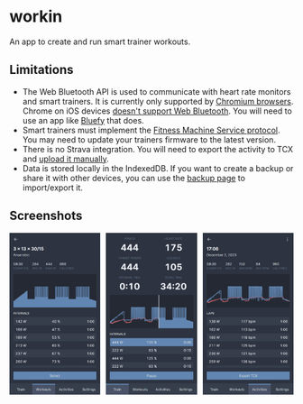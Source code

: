 # workin
An app to create and run smart trainer workouts.

## Limitations
- The Web Bluetooth API is used to communicate with heart rate monitors and smart trainers. It is currently only supported by [Chromium browsers](https://developer.mozilla.org/en-US/docs/Web/API/Web_Bluetooth_API#browser_compatibility). Chrome on iOS devices [doesn't support Web Bluetooth](https://support.google.com/chrome/answer/6362090?hl=en&co=GENIE.Platform%3DiOS). You will need to use an app like [Bluefy](https://apps.apple.com/us/app/bluefy-web-ble-browser/id1492822055) that does.
- Smart trainers must implement the [Fitness Machine Service protocol](https://www.bluetooth.com/specifications/specs/fitness-machine-service-1-0/). You may need to update your trainers firmware to the latest version.
- There is no Strava integration. You will need to export the activity to TCX and [upload it manually](https://www.strava.com/upload/select).
- Data is stored locally in the IndexedDB. If you want to create a backup or share it with other devices, you can use the [backup page](https://workin.smolka.dev/backup) to import/export it.

## Screenshots
<img src="docs/screenshots/workout.png" width="32%"><img src="docs/screenshots/train.png" width="32%" hspace="2%"><img src="docs/screenshots/activity.png" width="32%">
